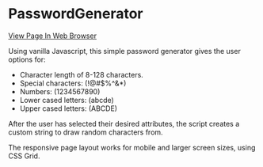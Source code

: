 # PasswordGenerator


[View Page In Web Browser](https://jaydub21.github.io/PasswordGenerator/)


Using vanilla Javascript, this simple password generator gives the user options for:

* Character length of 8-128 characters.
* Special characters: (!@#$%^&*)
* Numbers: (1234567890)
* Lower cased letters: (abcde)
* Upper cased letters: (ABCDE)

After the user has selected their desired attributes, the script creates a custom string to draw random characters from.



The responsive page layout works for mobile and larger screen sizes, using CSS Grid.